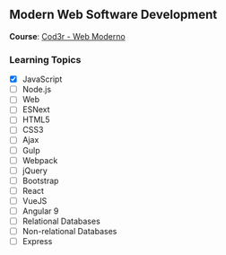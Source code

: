 ## Modern Web Software Development

**Course**: [Cod3r - Web Moderno](https://www.cod3r.com.br/courses/web-moderno)

### Learning Topics

- [x] JavaScript
- [ ] Node.js
- [ ] Web
- [ ] ESNext
- [ ] HTML5
- [ ] CSS3
- [ ] Ajax
- [ ] Gulp
- [ ] Webpack
- [ ] jQuery
- [ ] Bootstrap
- [ ] React
- [ ] VueJS
- [ ] Angular 9
- [ ] Relational Databases
- [ ] Non-relational Databases
- [ ] Express
